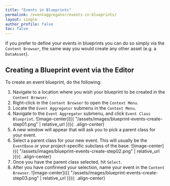 ```yaml
---
title: "Events in Blueprints"
permalink: /eventaggregator/events-in-blueprints/
layout: single
author_profile: false
toc: false
---
```


If you prefer to define your events in blueprints you can do so simply via the `Content Browser`, 
the same way you would create any other asset (e.g. a `DataAsset`).

## Creating a Blueprint event via the Editor

To create an event blueprint, do the following:

1. Navigate to a location where you wish your blueprint to be created in the `Content Browser`.
2. Right-click in the `Content Browser` to open the `Context Menu`.
3. Locate the `Event Aggregator` submenu in the `Context Menu`.
4. Navigate to the `Event Aggregator` submenu, and click `Event Class Blueprint`.
![image-center]({{ "/assets/images/blueprint-events-create-step01.png" | relative_url }}){: .align-center}
5. A new window will appear that will ask you to pick a parent class for your event.
6. Select a parent class for your new event. This will usually be the `EventBase` or your project-specific subclass of the base.
![image-center]({{ "/assets/images/blueprint-events-create-step02.png" | relative_url }}){: .align-center}
7. Once you have the parent class selected, hit `Select`.
8. After you have confirmed your selection, name your event in the `Content Browser`.
![image-center]({{ "/assets/images/blueprint-events-create-step03.png" | relative_url }}){: .align-center}